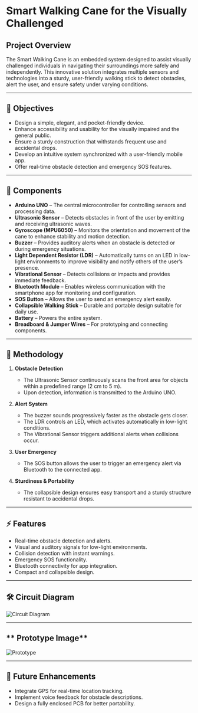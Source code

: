 # **Smart Walking Cane for the Visually Challenged**

## **Project Overview**

The Smart Walking Cane is an embedded system designed to assist visually challenged individuals in navigating their surroundings more safely and independently. This innovative solution integrates multiple sensors and technologies into a sturdy, user-friendly walking stick to detect obstacles, alert the user, and ensure safety under varying conditions.

---

## **🌟 Objectives**

- Design a simple, elegant, and pocket-friendly device.
- Enhance accessibility and usability for the visually impaired and the general public.
- Ensure a sturdy construction that withstands frequent use and accidental drops.
- Develop an intuitive system synchronized with a user-friendly mobile app.
- Offer real-time obstacle detection and emergency SOS features.

---

## **🔧 Components**

- **Arduino UNO** – The central microcontroller for controlling sensors and processing data.
- **Ultrasonic Sensor** – Detects obstacles in front of the user by emitting and receiving ultrasonic waves.
- **Gyroscope (MPU6050)** – Monitors the orientation and movement of the cane to enhance stability and motion detection.
- **Buzzer** – Provides auditory alerts when an obstacle is detected or during emergency situations.
- **Light Dependent Resistor (LDR)** – Automatically turns on an LED in low-light environments to improve visibility and notify others of the user’s presence.
- **Vibrational Sensor** – Detects collisions or impacts and provides immediate feedback.
- **Bluetooth Module** – Enables wireless communication with the smartphone app for monitoring and configuration.
- **SOS Button** – Allows the user to send an emergency alert easily.
- **Collapsible Walking Stick** – Durable and portable design suitable for daily use.
- **Battery** – Powers the entire system.
- **Breadboard & Jumper Wires** – For prototyping and connecting components.

---

## **📖 Methodology**

1. **Obstacle Detection**
   - The Ultrasonic Sensor continuously scans the front area for objects within a predefined range (2 cm to 5 m).
   - Upon detection, information is transmitted to the Arduino UNO.

2. **Alert System**
   - The buzzer sounds progressively faster as the obstacle gets closer.
   - The LDR controls an LED, which activates automatically in low-light conditions.
   - The Vibrational Sensor triggers additional alerts when collisions occur.

3. **User Emergency**
   - The SOS button allows the user to trigger an emergency alert via Bluetooth to the connected app.

4. **Sturdiness & Portability**
   - The collapsible design ensures easy transport and a sturdy structure resistant to accidental drops.

---

## **⚡ Features**

- Real-time obstacle detection and alerts.
- Visual and auditory signals for low-light environments.
- Collision detection with instant warnings.
- Emergency SOS functionality.
- Bluetooth connectivity for app integration.
- Compact and collapsible design.

---

## **🛠️ Circuit Diagram**

![Circuit Diagram]((./Images/ckt_dia.png))

---

## ** Prototype Image**

![Prototype]((./Images/model.jpg))

---

## **🎯 Future Enhancements**

- Integrate GPS for real-time location tracking.
- Implement voice feedback for obstacle descriptions.
- Design a fully enclosed PCB for better portability.

